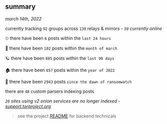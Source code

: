 
## summary
_march 14th, 2022_

currently tracking `92` groups across `130` relays & mirrors - _`50` currently online_

⏲ there have been `6` posts within the `last 24 hours`

🦈 there have been `102` posts within the `month of march`

🪐 there have been `885` posts within the `last 90 days`

🏚 there have been `657` posts within the `year of 2022`

🦕 there have been `2943` posts `since the dawn of ransomwatch`

there are `48` custom parsers indexing posts

_`20` sites using v2 onion services are no longer indexed - [support.torproject.org](https://support.torproject.org/onionservices/v2-deprecation/)_

> see the project [README](https://github.com/thetanz/ransomwatch#ransomwatch--) for backend technicals
